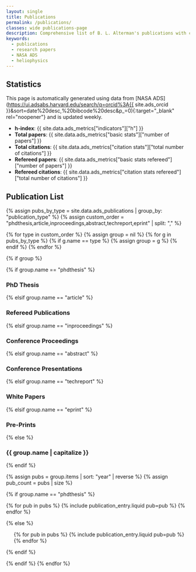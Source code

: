 ```yaml
---
layout: single
title: Publications
permalink: /publications/
classes: wide publications-page
description: Comprehensive list of B. L. Alterman's publications with citation metrics from NASA ADS.
keywords:
  - publications
  - research papers
  - NASA ADS
  - heliophysics
---
```


## Statistics

This page is automatically generated using data from [NASA ADS](https://ui.adsabs.harvard.edu/search/q=orcid%3A{{ site.ads_orcid }}&sort=date%20desc,%20bibcode%20desc&p_=0){:target="_blank" rel="noopener"} and is updated weekly.

- **h-index**: {{ site.data.ads_metrics["indicators"]["h"] }}
- **Total papers**: {{ site.data.ads_metrics["basic stats"]["number of papers"] }}
- **Total citations**: {{ site.data.ads_metrics["citation stats"]["total number of citations"] }}
- **Refereed papers**: {{ site.data.ads_metrics["basic stats refereed"]["number of papers"] }}
- **Refereed citations**: {{ site.data.ads_metrics["citation stats refereed"]["total number of citations"] }}

## Publication List

{% assign pubs_by_type = site.data.ads_publications | group_by: "publication_type" %}
{% assign custom_order = "phdthesis,article,inproceedings,abstract,techreport,eprint" | split: "," %}

{% for type in custom_order %}
{% assign group = nil %}
{% for g in pubs_by_type %}
{% if g.name == type %}
{% assign group = g %}
{% endif %}
{% endfor %}

{% if group %}

{% if group.name == "phdthesis" %}

<h3>PhD Thesis</h3>

{% elsif group.name == "article" %}

<h3>Refereed Publications</h3>

{% elsif group.name == "inproceedings" %}

<h3>Conference Proceedings</h3>

{% elsif group.name == "abstract" %}

<h3>Conference Presentations</h3>

{% elsif group.name == "techreport" %}

<h3>White Papers</h3>

{% elsif group.name == "eprint" %}

<h3>Pre-Prints</h3>

{% else %}

<h3>{{ group.name | capitalize }}</h3>

{% endif %}

{% assign pubs = group.items | sort: "year" | reverse %}
{% assign pub_count = pubs | size %}

{% if group.name == "phdthesis" %}
<ul class="publication-list unnumbered">
  {% for pub in pubs %}
    {% include publication_entry.liquid pub=pub %}
  {% endfor %}
</ul>
{% else %}
<ol class="publication-list" reversed start="{{ pub_count }}">
  {% for pub in pubs %}
    {% include publication_entry.liquid pub=pub %}
  {% endfor %}
</ol>
{% endif %}

{% endif %}
{% endfor %}

<style>
.publication-list {
  list-style-type: decimal;
  padding-left: 1.5em;
}
.publication-list li {
  margin-bottom: 1.2em;
  line-height: 1.5em;
}
.publication-list a {
  text-decoration: none;
  color: #0645ad;
}
.publication-list a:hover {
  text-decoration: underline;
}
.publication-list.unnumbered {
  list-style-type: none;
  padding-left: 0;
}
</style>

